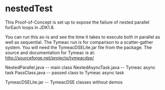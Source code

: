 nestedTest
=========

This Proof-of-Concept is set up to expose the failure of nested parallel forEach loops in JDK1.8.

You can run this as-is and see the time it takes to execute both in parallel as well as sequential.
The Tymeac run is for comparison to a scatter-gather system. You will need the TymeacDSELite.jar file from the package. The source and documentation for Tymeac is at:
http://sourceforge.net/projects/tymeacdse/

NestedParallel.java -- main class
NextedAsyncTask.java -- Tymeac async task
PassClass.java -- passed class to Tymeac async task

TymeacDSELite.jar -- TymeacDSE classes without demos
